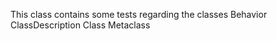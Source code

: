 This class contains some tests regarding the classes 
	Behavior
		ClassDescription
			Class
			Metaclass
